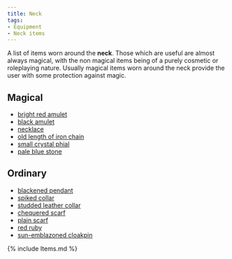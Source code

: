 ```yaml
---
title: Neck
tags:
- Equipment
- Neck items
---
```


A list of items worn around the **neck**. Those which are useful are
almost always magical, with the non magical items being of a purely
cosmetic or roleplaying nature. Usually magical items worn around the
neck provide the user with some protection against magic.

## Magical

- [bright red amulet](bright_red_amulet "wikilink")
- [black amulet](black_amulet "wikilink")
- [necklace](necklace "wikilink")
- [old length of iron chain](old_length_of_iron_chain "wikilink")
- [small crystal phial](small_crystal_phial "wikilink")
- [pale blue stone](pale_blue_stone "wikilink")

## Ordinary

- [blackened pendant](blackened_pendant "wikilink")
- [spiked collar](spiked_collar "wikilink")
- [studded leather collar](studded_leather_collar "wikilink")
- [chequered scarf](chequered_scarf "wikilink")
- [plain scarf](plain_scarf "wikilink")
- [red ruby](red_ruby "wikilink")
- [sun-emblazoned cloakpin](sun-emblazoned_cloakpin "wikilink")

{% include Items.md %}

